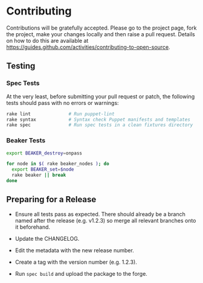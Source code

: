 # Contributing

Contributions will be gratefully accepted. Please go to the project page, fork
the project, make your changes locally and then raise a pull request. Details
on how to do this are available at
https://guides.github.com/activities/contributing-to-open-source.

## Testing

### Spec Tests

At the very least, before submitting your pull request or patch, the following
tests should pass with no errors or warnings:

```bash
rake lint              # Run puppet-lint
rake syntax            # Syntax check Puppet manifests and templates
rake spec              # Run spec tests in a clean fixtures directory
```

### Beaker Tests

```bash
export BEAKER_destroy=onpass

for node in $( rake beaker_nodes ); do
  export BEAKER_set=$node
  rake beaker || break
done
```

## Preparing for a Release

* Ensure all tests pass as expected.  There should already be a branch named
  after the release (e.g. v1.2.3) so merge all relevant branches onto it
  beforehand.

* Update the CHANGELOG.

* Edit the metadata with the new release number.

* Create a tag with the version number (e.g. 1.2.3).

* Run `spec build` and upload the package to the forge.
